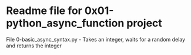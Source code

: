 # Readme file for 0x01-python_async_function project

File 0-basic_async_syntax.py - Takes an integer, waits for a random delay and returns the integer
